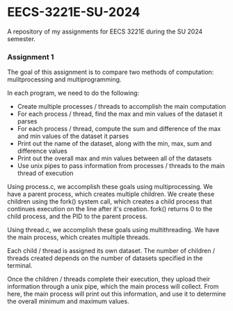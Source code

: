 # EECS-3221E-SU-2024
 A repository of my assignments for EECS 3221E during the SU 2024 semester.

### Assignment 1

The goal of this assignment is to compare two methods of computation: mulitprocessing and multiprogramming.

In each program, we need to do the following:
- Create multiple processes / threads to accomplish the main computation
- For each process / thread, find the max and min values of the dataset it parses
- For each process / thread, compute the sum and difference of the max and min values of the dataset it parses
- Print out the name of the dataset, along with the min, max, sum and difference values
- Print out the overall max and min values between all of the datasets
- Use unix pipes to pass information from processes / threads to the main thread of execution

Using process.c, we accomplish these goals using multiprocessing.  We have a parent process, which creates multiple children.  We create these children using the fork() system call, which creates a child process that continues execution on the line after it's creation.  fork() returns 0 to the child process, and the PID to the parent process.  

Using thread.c, we accomplish these goals using multithreading.  We have the main process, which creates multiple threads.

Each child / thread is assigned its own dataset.  The number of children / threads created depends on the number of datasets specified in the terminal.

Once the children / threads complete their execution, they upload their information through a unix pipe, which the main process will collect.  From here, the main process will print out this information, and use it to determine the overall minimum and maximum values.